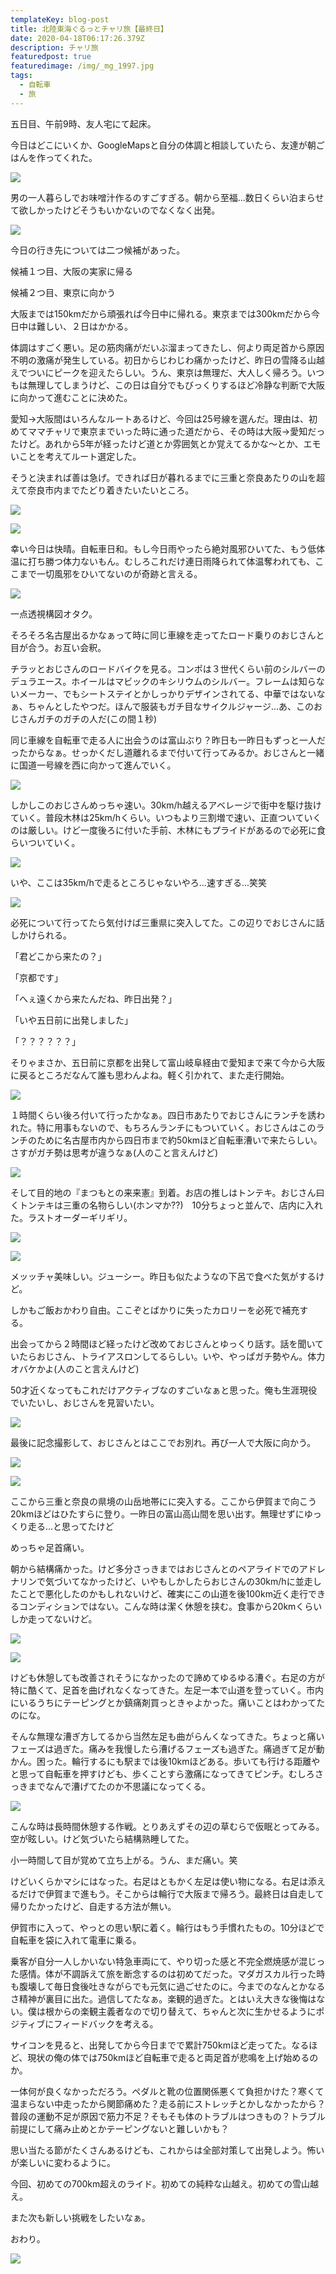 ```yaml
---
templateKey: blog-post
title: 北陸東海ぐるっとチャリ旅【最終日】
date: 2020-04-18T06:17:26.379Z
description: チャリ旅
featuredpost: true
featuredimage: /img/_mg_1997.jpg
tags:
  - 自転車
  - 旅
---
```

五日目、午前9時、友人宅にて起床。

今日はどこにいくか、GoogleMapsと自分の体調と相談していたら、友達が朝ごはんを作ってくれた。

![](/img/ios-の画像-3-.jpg)

男の一人暮らしでお味噌汁作るのすごすぎる。朝から至福...数日くらい泊まらせて欲しかったけどそうもいかないのでなくなく出発。

![](/img/img_1885.jpg)

今日の行き先については二つ候補があった。

候補１つ目、大阪の実家に帰る

候補２つ目、東京に向かう

大阪までは150kmだから頑張れば今日中に帰れる。東京までは300kmだから今日中は難しい、２日はかかる。

体調はすごく悪い。足の筋肉痛がだいぶ溜まってきたし、何より両足首から原因不明の激痛が発生している。初日からじわじわ痛かったけど、昨日の雪降る山越えでついにピークを迎えたらしい。うん、東京は無理だ、大人しく帰ろう。いつもは無理してしまうけど、この日は自分でもびっくりするほど冷静な判断で大阪に向かって進むことに決めた。

愛知→大阪間はいろんなルートあるけど、今回は25号線を選んだ。理由は、初めてママチャリで東京までいった時に通った道だから、その時は大阪→愛知だったけど。あれから5年が経ったけど道とか雰囲気とか覚えてるかな〜とか、エモいことを考えてルート選定した。

そうと決まれば善は急げ。できれば日が暮れるまでに三重と奈良あたりの山を超えて奈良市内までたどり着きたいたいところ。

![](/img/img_1895.jpg)

![](/img/img_1900.jpg)

幸い今日は快晴。自転車日和。もし今日雨やったら絶対風邪ひいてた、もう低体温に打ち勝つ体力ないもん。むしろこれだけ連日雨降られて体温奪われても、ここまで一切風邪をひいてないのが奇跡と言える。

![](/img/img_1897.jpg)

一点透視構図オタク。

そろそろ名古屋出るかなぁって時に同じ車線を走ってたロード乗りのおじさんと目が合う。お互い会釈。

チラッとおじさんのロードバイクを見る。コンポは３世代くらい前のシルバーのデュラエース。ホイールはマビックのキシリウムのシルバー。フレームは知らないメーカー、でもシートステイとかしっかりデザインされてる、中華ではないなぁ、ちゃんとしたやつだ。ほんで服装もガチ目なサイクルジャージ...あ、このおじさんガチのガチの人だ(この間１秒) 

同じ車線を自転車で走る人に出会うのは富山ぶり？昨日も一昨日もずっと一人だったからなぁ。せっかくだし道離れるまで付いて行ってみるか。おじさんと一緒に国道一号線を西に向かって進んでいく。

![](/img/img_1909.jpg)

しかしこのおじさんめっちゃ速い。30km/h越えるアベレージで街中を駆け抜けていく。普段木林は25km/hくらい。いつもより三割増で速い、正直ついていくのは厳しい。けど一度後ろに付いた手前、木林にもプライドがあるので必死に食らいついていく。

![](/img/img_1912.jpg)

いや、ここは35km/hで走るところじゃないやろ...速すぎる...笑笑

![](/img/img_1925.jpg)

必死について行ってたら気付けば三重県に突入してた。この辺りでおじさんに話しかけられる。

「君どこから来たの？」

「京都です」

「へぇ遠くから来たんだね、昨日出発？」

「いや五日前に出発しました」

「？？？？？？」

そりゃまさか、五日前に京都を出発して富山岐阜経由で愛知まで来て今から大阪に戻るところだなんて誰も思わんよね。軽く引かれて、また走行開始。

![](/img/img_1936.jpg)

１時間くらい後ろ付いて行ったかなぁ。四日市あたりでおじさんにランチを誘われた。特に用事もないので、もちろんランチにもついていく。おじさんはこのランチのために名古屋市内から四日市まで約50kmほど自転車漕いで来たらしい。さすがガチ勢は思考が違うなぁ(人のこと言えんけど)

![](/img/img_1940.jpg)

そして目的地の『まつもとの来来憲』到着。お店の推しはトンテキ。おじさん曰くトンテキは三重の名物らしい(ホンマか??)　10分ちょっと並んで、店内に入れた。ラストオーダーギリギリ。

![](/img/img_1941.jpg)

![](/img/img_1945.jpg)

メッッチャ美味しい。ジューシー。昨日も似たようなの下呂で食べた気がするけど。

しかもご飯おかわり自由。ここぞとばかりに失ったカロリーを必死で補充する。

出会ってから２時間ほど経ったけど改めておじさんとゆっくり話す。話を聞いていたらおじさん、トライアスロンしてるらしい。いや、やっぱガチ勢やん。体力オバケかよ(人のこと言えんけど)

50才近くなってもこれだけアクティブなのすごいなぁと思った。俺も生涯現役でいたいし、おじさんを見習いたい。

![](/img/ios-の画像-2-.jpg)

最後に記念撮影して、おじさんとはここでお別れ。再び一人で大阪に向かう。

![](/img/img_1952.jpg)

![](/img/img_1960.jpg)

ここから三重と奈良の県境の山岳地帯にに突入する。ここから伊賀まで向こう20kmほどはひたすらに登り。一昨日の富山高山間を思い出す。無理せずにゆっくり走る...と思ってたけど

めっちゃ足首痛い。

朝から結構痛かった。けど多分さっきまではおじさんとのペアライドでのアドレナリンで気づいてなかったけど、いやもしかしたらおじさんの30km/hに並走したことで悪化したのかもしれないけど、確実にこの山道を後100km近く走行できるコンディションではない。こんな時は潔く休憩を挟む。食事から20kmくらいしか走ってないけど。

![](/img/img_1969.jpg)

![](/img/img_1972.jpg)

けども休憩しても改善されそうになかったので諦めてゆるゆる漕ぐ。右足の方が特に酷くて、足首を曲げれなくなってきた。左足一本で山道を登っていく。市内にいるうちにテーピングとか鎮痛剤買っときゃよかった。痛いことはわかってたのにな。

そんな無理な漕ぎ方してるから当然左足も曲がらんくなってきた。ちょっと痛いフェーズは過ぎた。痛みを我慢したら漕げるフェーズも過ぎた。痛過ぎて足が動かん。困った。輪行するにも駅までは後10kmほどある。歩いても行ける距離やと思って自転車を押すけども、歩くことすら激痛になってきてピンチ。むしろさっきまでなんで漕げてたのか不思議になってくる。

![](/img/_mg_1978.jpg)

こんな時は長時間休憩する作戦。とりあえずその辺の草むらで仮眠とってみる。空が眩しい。けど気づいたら結構熟睡してた。

小一時間して目が覚めて立ち上がる。うん、まだ痛い。笑

けどいくらかマシにはなった。右足はともかく左足は使い物になる。右足は添えるだけで伊賀まで進もう。そこからは輪行で大阪まで帰ろう。最終日は自走して帰りたかったけど、自走する方法が無い。

伊賀市に入って、やっとの思い駅に着く。輪行はもう手慣れたもの。10分ほどで自転車を袋に入れて電車に乗る。

乗客が自分一人しかいない特急車両にて、やり切った感と不完全燃焼感が混じった感情。体が不調訴えて旅を断念するのは初めてだった。マダガスカル行った時も腹壊して毎日食後吐きながらでも元気に過ごせたのに。今までのなんとかなるさ精神が裏目に出た。過信してたなぁ。楽観的過ぎた。とはいえ大きな後悔はない。僕は根からの楽観主義者なので切り替えて、ちゃんと次に生かせるようにポジティブにフィードバックを考える。

サイコンを見ると、出発してから今日までで累計750kmほど走ってた。なるほど、現状の俺の体では750kmほど自転車で走ると両足首が悲鳴を上げ始めるのか。

一体何が良くなかっただろう。ペダルと靴の位置関係悪くて負担かけた？寒くて温まらない中走ったから関節痛めた？走る前にストレッチとかしなかったから？普段の運動不足が原因で筋力不足？そもそも体のトラブルはつきもの？トラブル前提にして痛み止めとかテーピングないと難しいかも？

思い当たる節がたくさんあるけども、これからは全部対策して出発しよう。怖いが楽しいに変わるように。

今回、初めての700km超えのライド。初めての純粋な山越え。初めての雪山越え。

また次も新しい挑戦をしたいなぁ。

おわり。

![](/img/_mg_0750.jpg)
